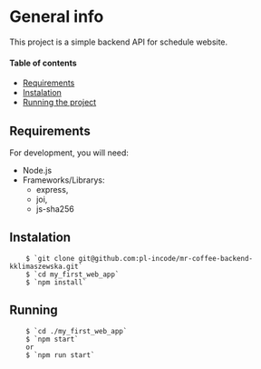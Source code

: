# General info

This project is a simple backend API for schedule website.


#### Table of contents

* [Requirements](#requirements)
* [Instalation](#instalation)
* [Running the project](#running)

	


## Requirements

For development, you will need:
* Node.js
* Frameworks/Librarys:
    - express,
    - joi,
    - js-sha256

	
## Instalation
```
    $ `git clone git@github.com:pl-incode/mr-coffee-backend-kklimaszewska.git`
    $ `cd my_first_web_app`
    $ `npm install`
```

## Running
```
    $ `cd ./my_first_web_app`
    $ `npm start`
    or
    $ `npm run start`
```
